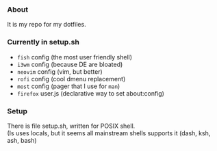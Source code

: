 ### About
It is my repo for my dotfiles.

### Currently in setup.sh
- `fish` config (the most user friendly shell)
- `i3wm` config (because DE are bloated)
- `neovim` config (vim, but better)
- `rofi` config (cool dmenu replacement)
- `most` config (pager that I use for `man`)
- `firefox` user.js (declarative way to set about:config)


### Setup
There is file setup.sh, written for POSIX shell.<br>
(Is uses locals, but it seems all mainstream shells supports it (dash, ksh, ash, bash)<br>
